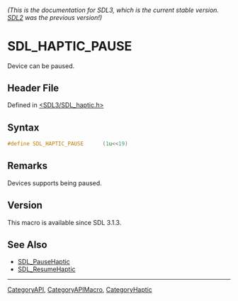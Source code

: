 ###### (This is the documentation for SDL3, which is the current stable version. [SDL2](https://wiki.libsdl.org/SDL2/) was the previous version!)
# SDL_HAPTIC_PAUSE

Device can be paused.

## Header File

Defined in [<SDL3/SDL_haptic.h>](https://github.com/libsdl-org/SDL/blob/main/include/SDL3/SDL_haptic.h)

## Syntax

```c
#define SDL_HAPTIC_PAUSE      (1u<<19)
```

## Remarks

Devices supports being paused.

## Version

This macro is available since SDL 3.1.3.

## See Also

- [SDL_PauseHaptic](SDL_PauseHaptic)
- [SDL_ResumeHaptic](SDL_ResumeHaptic)

----
[CategoryAPI](CategoryAPI), [CategoryAPIMacro](CategoryAPIMacro), [CategoryHaptic](CategoryHaptic)

